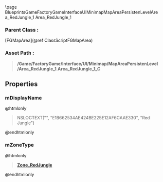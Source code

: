\page BlueprintsGameFactoryGameInterfaceUIMinimapMapAreaPersistenLevelArea_RedJungle_1 Area_RedJungle_1
### Parent Class :
[FGMapArea](@ref ClassScriptFGMapArea)
### Asset Path :
<b><blockquote>/Game/FactoryGame/Interface/UI/Minimap/MapAreaPersistenLevel/Area_RedJungle_1.Area_RedJungle_1_C</blockquote></b>
## Properties

### mDisplayName
@htmlonly
<blockquote>NSLOCTEXT("", "E1B662534AE424BE225E12AF6CAAE330", "Red Jungle")</blockquote>
@endhtmlonly

### mZoneType
@htmlonly
<b><a href="_blueprints_game_factory_game-shared_audio_music_zone__red_jungle.html"><blockquote>Zone_RedJungle</blockquote></a></b>
@endhtmlonly

